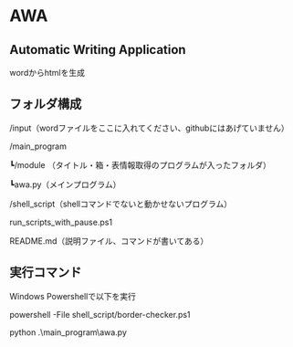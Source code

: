 # AWA

## Automatic Writing Application

wordからhtmlを生成

## フォルダ構成
/input（wordファイルをここに入れてください、githubにはあげていません）

/main_program

┗/module （タイトル・箱・表情報取得のプログラムが入ったフォルダ）

┗awa.py（メインプログラム）

/shell_script（shellコマンドでないと動かせないプログラム）

run_scripts_with_pause.ps1

README.md（説明ファイル、コマンドが書いてある）

## 実行コマンド
Windows Powershellで以下を実行

powershell -File shell_script/border-checker.ps1

python .\main_program\awa.py
